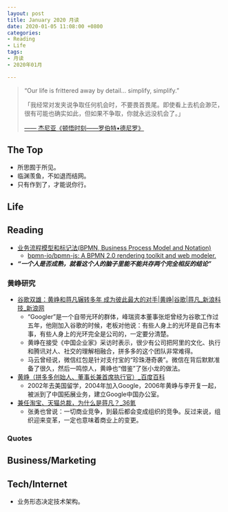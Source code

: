 ```yaml
---
layout: post
title: January 2020 月读
date: 2020-01-05 11:08:00 +0800
categories:
- Reading
- Life
tags:
- 月读
- 2020年01月

---
```


<blockquote class="blockquote-center">
<p>“Our life is frittered away by detail… simplify, simplify.”</p>
<p>「我经常对发夹说争取任何机会时，不要畏首畏尾。即使看上去机会渺茫，很有可能也确实如此，但如果不争取，你就永远没机会了。」</p>
<a href="https://v.qq.com/x/page/y0374gjii4x.html" tatget"_blank"><p>—— 杰尼亚《顿悟时刻——罗伯特•德尼罗》</p></a>
</blockquote>

## The Top

- 所思囿于所见。
- 临渊羡鱼，不如退而结网。
- 只有作到了，才能说你行。

## Life


## Reading

- [业务流程模型和标记法(BPMN, Business Process Model and Notation)](https://en.wikipedia.org/wiki/Business_Process_Model_and_Notation)
	- [bpmn-io/bpmn-js: A BPMN 2.0 rendering toolkit and web modeler.](https://github.com/bpmn-io/bpmn-js)
- ***“一个人是否成熟，就看这个人的脑子里能不能共存两个完全相反的结论”***

### 黄峥研究

- [谷歌双雄：黄峥和蒋凡辗转多年 成为彼此最大的对手|黄峥|谷歌|蒋凡_新浪科技_新浪网](http://tech.sina.com.cn/i/2018-08-13/doc-ihhqtawx9563132.shtml)
	- “Googler”是一个自带光环的群体，峰瑞资本董事张炬曾经为谷歌工作过五年，他刚加入谷歌的时候，老板对他说：有些人身上的光环是自己有本事，有些人身上的光环完全是公司的，一定要分清楚。
	- 黄峥在接受《中国企业家》采访时表示，很少有公司把阿里的文化、执行和腾讯对人、社交的理解相融合，拼多多的这个团队非常难得。
	- 马云曾经说，微信红包是针对支付宝的“珍珠港奇袭”。微信在背后默默准备了很久，然后一鸣惊人，黄峥也“借鉴”了张小龙的做法。
- [黄峥（拼多多创始人、董事长兼首席执行官）_百度百科](https://baike.baidu.com/item/%E9%BB%84%E5%B3%A5/20142265)
	- 2002年去美国留学，2004年加入Google，2006年黄峥与李开复一起，被派到了中国拓展业务，建立Google中国办公室。
- [兼任淘宝、天猫总裁，为什么是蒋凡？_36氪](https://36kr.com/p/5183148)
	- 张勇也曾说：一切商业竞争，到最后都会变成组织的竞争。反过来说，组织迎来变革，一定也意味着商业上的变更。



### Quotes



## Business/Marketing



## Tech/Internet

- 业务形态决定技术架构。


